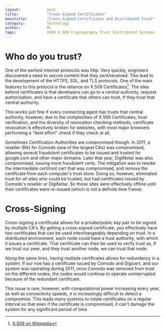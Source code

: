 ```yaml
---
layout:            post
title:             "Cross-Signed Certificates"
menutitle:         "Cross-Signed Certificates and Distributed Trust"
category:          Technology
author:            ML
tags:              X509 X.509 Cryptography Trust Distributed Systems
---
```


# Who do you trust?

One of the earliest internet protocols was http. Very quickly, engineers
discovered a need to secure content that they sent/received. This lead to
the development of the HTTPS, SSL, and TLS protocols. One of the main
features to this protocol is the reliance on X.509 Certificates[^1]. The
idea behind certificates is that developers can go to a central authority,
request authorization, and have a certificate that others can trust, if they
trust that central authority. 

This works just fine if every connecting agent has trusts that central authority,
however, due to the complexities of X.509 Certificates, trust verification, and
the diversity of revocation checking methods, certificate revocation is
effectively broken for websites, with most major browsers performing a "best
effort" check if they check at all. 

Sometimes Certification Authorities are compromised though. In 2011, a reseller 
(RA) for Comodo (one of the largest CAs) was compromised, allowing several 
fraudulent certificates to be issued and trusted for google.com and other major 
domains. Later that year, DigiNotar was also compromised, issuing more fraudulent 
certs. The mitigation was to revoke the intermediate cert/root cert that was 
compromised, and remove the certificate from each computer's trust store. Doing so,
however, eliminated trust for all sites who could be trusted, but had certificates 
issued by Comodo's reseller or DigiNotar. So those sites were effectively offline 
until their certificates were re-issued (which is not a definite time frame).

# Cross-Signing

Cross-signing a certificate allows for a private/public key pair to be signed
by multiple CA's. By getting a cross-signed certificate, you effectively have
two certificates that can be used interchangeably depending on trust. In a 
distributed environment, each node could have a trust authority, with which it
issues a certificate. That certificate can then be used to verify trust as, if
we trust our peer, and they trust another node, we can trust that node.

Along the same lines, having multiple certificates allows for redundancy in a
system. If our noe has a certificate issued by Comodo and Digicert, and
our system was operating during 2011, once Comodo was removed from trust on
the different nodes, the nodes would continue to operate uninterrupted because
of the redundant certificate.

This issue is rare, however, with computational power increasing every year,
as well as connectivity speeds, it is increasingly difficult to detect a 
compromise. This leads many systems to rotate certificates on a regular interval 
so that even if the certificate is compromised, it can't damage the system for any
significant period of time.

[^1]: [X.509 on Wikipedia](https://en.wikipedia.org/wiki/X.509)